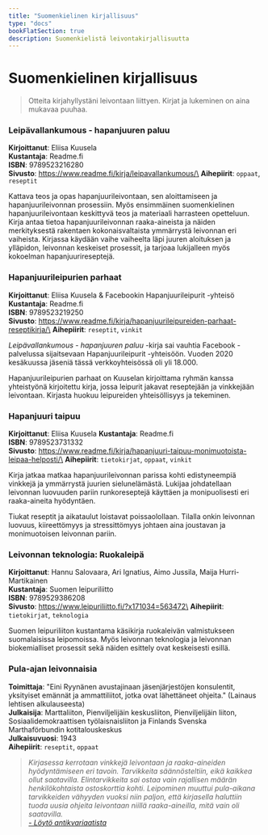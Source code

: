 ```yaml
---
title: "Suomenkielinen kirjallisuus"
type: "docs"
bookFlatSection: true
description: Suomenkielistä leivontakirjallisuutta
---
```


# Suomenkielinen kirjallisuus

> Otteita kirjahyllystäni leivontaan liittyen.
> Kirjat ja lukeminen on aina mukavaa puuhaa.

### Leipävallankumous - hapanjuuren paluu

**Kirjoittanut**: Eliisa Kuusela\
**Kustantaja**: Readme.fi\
**ISBN**: 9789523216280\
**Sivusto**: https://www.readme.fi/kirja/leipavallankumous/\
**Aihepiirit**: `oppaat`, `reseptit`

Kattava teos ja opas hapanjuurileivontaan, sen aloittamiseen ja
hapanjuurileivonnan prosessiin. Myös ensimmäinen suomenkielinen
hapanjuurileivontaan keskittyvä teos ja materiaali harrasteen opetteluun. Kirja antaa
tietoa hapanjuurileivonnan raaka-aineista ja näiden merkityksestä 
rakentaen kokonaisvaltaista ymmärrystä leivonnan eri vaiheista.
Kirjassa käydään vaihe vaiheelta läpi juuren aloituksen ja ylläpidon, leivonnan 
keskeiset prosessit, ja tarjoaa lukijalleen myös kokoelman hapanjuurireseptejä.

### Hapanjuurileipurien parhaat

**Kirjoittanut**: Eliisa Kuusela & Facebookin Hapanjuurileipurit -yhteisö\
**Kustantaja**: Readme.fi\
**ISBN**: 9789523219250\
**Sivusto**: https://www.readme.fi/kirja/hapanjuurileipureiden-parhaat-reseptikirja/\
**Aihepiirit**: `reseptit`, `vinkit`

*Leipävallankumous - hapanjuuren paluu* -kirja 
sai vauhtia Facebook -palvelussa sijaitsevaan Hapanjuurileipurit -yhteisöön. 
Vuoden 2020 kesäkuussa jäseniä tässä verkkoyhteisössä oli yli 18.000.

Hapanjuurileipurien parhaat on Kuuselan kirjoittama ryhmän
kanssa yhteistyönä kirjoitettu kirja, jossa leipurit jakavat reseptejään
ja vinkkejään leivontaan. Kirjasta huokuu leipureiden yhteisöllisyys ja
tekeminen.

### Hapanjuuri taipuu

**Kirjoittanut**: Eliisa Kuusela 
**Kustantaja**: Readme.fi\
**ISBN**: 9789523731332\
**Sivusto**: https://www.readme.fi/kirja/hapanjuuri-taipuu-monimuotoista-leipaa-helposti/\
**Aihepiirit**: `tietokirjat`, `oppaat`, `vinkit`

Kirja jatkaa matkaa hapanjuurileivonnan parissa kohti edistyneempiä vinkkejä ja ymmärrystä juurien sielunelämästä.
Lukijaa johdatellaan leivonnan luovuuden pariin runkoreseptejä käyttäen ja monipuolisesti eri raaka-aineita hyödyntäen.

Tiukat reseptit ja aikataulut loistavat poissaolollaan.
Tilalla onkin leivonnan luovuus, kiireettömyys ja stressittömyys johtaen aina joustavan
ja monimuotoisen leivonnan pariin. 

### Leivonnan teknologia: Ruokaleipä
**Kirjoittanut**: Hannu Salovaara, Ari Ignatius, Aimo Jussila, Maija Hurri-Martikainen\
**Kustantaja**: Suomen leipuriliitto\
**ISBN**: 9789529386208\
**Sivusto**: https://www.leipuriliitto.fi/?x171034=563472\
**Aihepiirit**: `tietokirjat`, `teknologia`

Suomen leipuriliiton kustantama käsikirja ruokaleivän valmistukseen suomalaisissa leipomoissa.
Myös leivonnan teknologia ja leivonnan biokemialliset prosessit sekä näiden esittely 
ovat keskeisesti esillä.

### Pula-ajan leivonnaisia
**Toimittaja**: "Eini Ryynänen avustajinaan jäsenjärjestöjen konsulentit, yksityiset
emännät ja ammattiliitot, jotka ovat lähettäneet ohjeita." (Lainaus lehtisen alkulauseesta)\
**Julkaisija**: Marttaliiton, Pienviljelijäin keskusliiton, Pienviljelijäin liiton,
Sosiaalidemokraattisen työlaisnaisliiton ja Finlands Svenska Marthaförbundin kotitalouskeskus\
**Julkaisuvuosi**: 1943\
**Aihepiirit**: `reseptit`, `oppaat`

> _Kirjasessa kerrotaan vinkkejä leivontaan ja raaka-aineiden hyödyntämiseen eri tavoin._
> _Tarvikkeita säännösteltiin, eikä kaikkea ollut saatavilla. Elintarvikkeita sai_
> _ostaa vain rajallisen määrän henkilökohtaista ostoskorttia kohti. Leipominen muuttui_
> _pula-aikana tarvikkeiden vähyyden vuoksi niin paljon, että kirjasella_
> _haluttiin tuoda uusia ohjeita leivontaan niillä raaka-aineilla, mitä vain oli saatavilla._\
> _[- Löytö antikvariaatista](/posts/löytö-antikvariaatista)_
